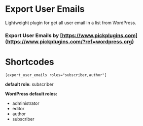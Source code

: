 # Export User Emails
Lightweight plugin for get all user email in a list from WordPress.

### Export User Emails by [https://www.pickplugins.com](https://www.pickplugins.com/?ref=wordpress.org)

# Shortcodes

``[export_user_emails roles="subscriber,author"]``

**default role:** subscriber

**WordPress default roles:**

* administrator
* editor
* author
* subscriber